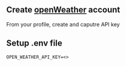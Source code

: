 ## Create [openWeather](https://openweathermap.org) account
From your profile, create and caputre API key


## Setup .env file
```
OPEN_WEATHER_API_KEY=<>
```